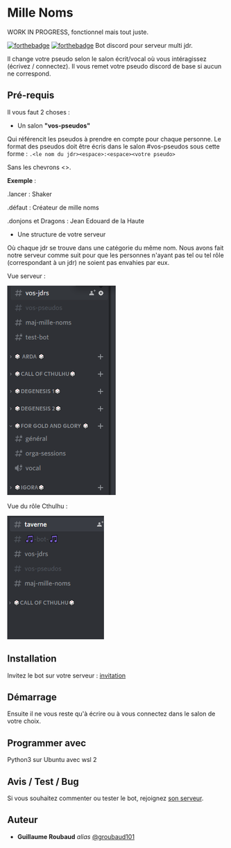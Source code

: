 # Mille Noms

WORK IN PROGRESS, fonctionnel mais tout juste.

[![forthebadge](http://forthebadge.com/images/badges/built-with-love.svg)](http://forthebadge.com)  [![forthebadge](http://forthebadge.com/images/badges/powered-by-electricity.svg)](http://forthebadge.com)
Bot discord pour serveur multi jdr.

Il change votre pseudo selon le salon écrit/vocal où vous intéragissez (écrivez / connectez).
Il vous remet votre pseudo discord de base si aucun ne correspond.

## Pré-requis

Il vous faut 2 choses :

* Un salon **"vos-pseudos"**

Qui référencit les pseudos à prendre en compte pour chaque personne.
Le format des pseudos doit être écris dans le salon #vos-pseudos sous cette forme :
`.<le nom du jdr><espace>:<espace><votre pseudo>`

Sans les chevrons <>.

**Exemple** :

.lancer : Shaker

.défaut : Créateur de mille noms

.donjons et Dragons : Jean Edouard de la Haute

* Une structure de votre serveur

Où chaque jdr se trouve dans une catégorie du même nom. Nous avons fait notre serveur comme suit pour que les personnes n'ayant pas tel ou tel rôle (correspondant à un jdr) ne soient pas envahies par eux.

Vue serveur :

![vue serveur](/images/mille-noms_vue_serveur.png)

Vue du rôle Cthulhu :

![vue chtullhu](/images/mille-noms_vue_chtullu.png)

## Installation

Invitez le bot sur votre serveur : [invitation](https://discord.com/api/oauth2/authorize?client_id=845214061519437835&permissions=8&scope=bot)

## Démarrage

Ensuite il ne vous reste qu'à écrire ou à vous connectez dans le salon de votre choix.

## Programmer avec

Python3 sur Ubuntu avec wsl 2

## Avis / Test / Bug

Si vous souhaitez commenter ou tester le bot, rejoignez [son serveur](https://discord.gg/HfaeJYV2jd).

## Auteur
* **Guillaume Roubaud** _alias_ [@groubaud101](https://github.com/groubaud101)
